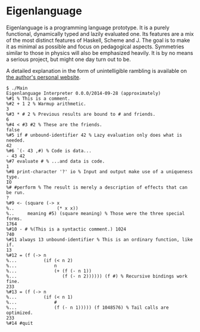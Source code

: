 # Eigenlanguage

Eigenlanguage is a programming language prototype.
It is a purely functional, dynamically typed and lazily evaluated one.
Its features are a mix of the most distinct features of Haskell, Scheme and J.
The goal is to make it as minimal as possible and focus on pedagogical aspects.
Symmetries similar to those in physics will also be emphasized heavily.
It is by no means a serious project, but might one day turn out to be.

A detailed explanation in the form of unintelligible rambling is available on
[the author's personal website](http://users.jyu.fi/~sapekiis/eigenlanguage/).

	$ ./Main
	Eigenlanguage Interpreter 0.0.0/2014-09-28 (approximately)
	%#1 % This is a comment.
	%#2 + 1 2 % Warmup arithmetic.
	3
	%#3 * # 2 % Previous results are bound to # and friends.
	6
	%#4 < #3 #2 % These are the friends.
	false
	%#5 if # unbound-identifier 42 % Lazy evaluation only does what is needed.
	42
	%#6 `(- 43 ,#) % Code is data...
	- 43 42
	%#7 evaluate # % ...and data is code.
	1
	%#8 print-character '?' io % Input and output make use of a uniqueness type.
	IO
	%# #perform % The result is merely a description of effects that can be run.
	?
	%#9 <- (square (-> x
	%..                (* x x))
	%..     meaning #5) (square meaning) % Those were the three special forms.
	1764
	%#10 - # %(This is a syntactic comment.) 1024
	740
	%#11 always 13 unbound-identifier % This is an ordinary function, like if.
	13
	%#12 = (f (-> n
	%...          (if (< n 2)
	%...              n
	%...              (+ (f (- n 1))
	%...                 (f (- n 2)))))) (f #) % Recursive bindings work fine.
	233
	%#13 = (f (-> n
	%...          (if (< n 1)
	%...              #
	%...              (f (- n 1))))) (f 1048576) % Tail calls are optimized.
	233
	%#14 #quit
